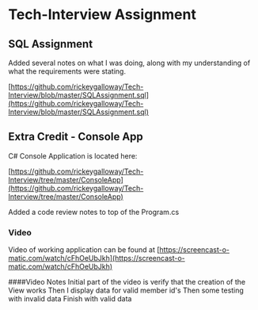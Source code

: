 # Tech-Interview Assignment

## SQL Assignment
Added several notes on what I was doing, along with my understanding of what the requirements were stating.
    
[https://github.com/rickeygalloway/Tech-Interview/blob/master/SQLAssignment.sql](https://github.com/rickeygalloway/Tech-Interview/blob/master/SQLAssignment.sql)

## Extra Credit - Console App
C# Console Application is located here:

[https://github.com/rickeygalloway/Tech-Interview/tree/master/ConsoleApp](https://github.com/rickeygalloway/Tech-Interview/tree/master/ConsoleApp)

Added a code review notes to top of the Program.cs

### Video
Video of working application can be found at 
[https://screencast-o-matic.com/watch/cFhOeUbJkh](https://screencast-o-matic.com/watch/cFhOeUbJkh)

####Video Notes
Initial part of the video is verify that the creation of the View works
Then I display data for valid member id's
Then some testing with invalid data
Finish with valid data



